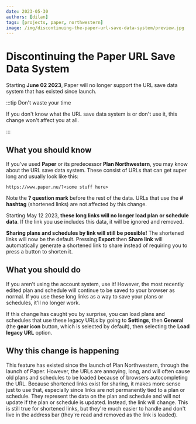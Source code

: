 ```yaml
---
date: 2023-05-30
authors: [dilan]
tags: [projects, paper, northwestern]
image: /img/discontinuing-the-paper-url-save-data-system/preview.jpg
---
```


# Discontinuing the Paper URL Save Data System

Starting **June 02 2023**, Paper will no longer support the URL save data system that has existed since launch.

<!--truncate-->

:::tip Don't waste your time

If you don't know what the URL save data system is or don't use it, this change won't affect you at all.

:::

## What you should know

If you've used **Paper** or its predecessor **Plan Northwestern**, you may know about the URL save data system. These consist of URLs that can get super long and usually look like this:

```
https://www.paper.nu/?<some stuff here>
```

Note the **? question mark** before the rest of the data. URLs that use the **# hashtag** (shortened links) are not affected by this change.

Starting May 12 2023, **these long links will no longer load plan or schedule data**. If the link you use includes this data, it will be ignored and removed.

**Sharing plans and schedules by link will still be possible!** The shortened links will now be the default. Pressing **Export** then **Share link** will automatically generate a shortened link to share instead of requiring you to press a button to shorten it.

## What you should do

If you aren't using the account system, use it! However, the most recently edited plan and schedule will continue to be saved to your browser as normal. If you use these long links as a way to save your plans or schedules, it'll no longer work.

If this change has caught you by surprise, you can load plans and schedules that use these legacy URLs by going to **Settings**, then **General** (the **gear icon** button, which is selected by default), then selecting the **Load legacy URL** option.

## Why this change is happening

This feature has existed since the launch of Plan Northwestern, through the launch of Paper. However, the URLs are annoying, long, and will often cause old plans and schedules to be loaded because of browsers autocompleting the URL. Because shortened links exist for sharing, it makes more sense just to use that, especially since links are not permanently tied to a plan or schedule. They represent the data on the plan and schedule and will not update if the plan or schedule is updated. Instead, the link will change. This is still true for shortened links, but they're much easier to handle and don't live in the address bar (they're read and removed as the link is loaded).
